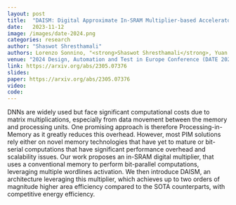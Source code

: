 ```yaml
---
layout: post
title:  "DAISM: Digital Approximate In-SRAM Multiplier-based Accelerator for DNN Training and Inference" (to be published)
date:   2023-11-12
image: /images/date-2024.png
categories: research
author: "Shaswot Shresthamali"
authors: Lorenzo Sonnino, "<strong>Shaswot Shresthamali</strong>, Yuan He, and Masaaki Kondo"
venue: "2024 Design, Automation and Test in Europe Conference (DATE 2024)"
link: https://arxiv.org/abs/2305.07376
slides:
paper: https://arxiv.org/abs/2305.07376
video: 
code:
---
```

DNNs are widely used but face significant computational costs due to matrix multiplications, especially from data movement between the memory and processing units. One promising approach is therefore Processing-in-Memory as it greatly reduces this overhead. However, most PIM solutions rely either on novel memory technologies that have yet to mature or bit-serial computations that have significant performance overhead and scalability issues. Our work proposes an in-SRAM digital multiplier, that uses a conventional memory to perform bit-parallel computations, leveraging multiple wordlines activation. We then introduce DAISM, an architecture leveraging this multiplier, which achieves up to two orders of magnitude higher area efficiency compared to the SOTA counterparts, with competitive energy efficiency.
